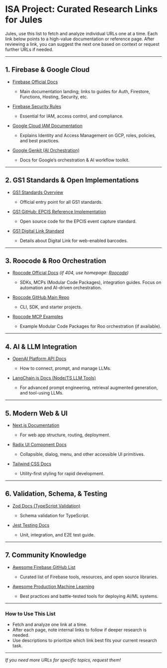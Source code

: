 # ISA Project: Curated Research Links for Jules

Jules, use this list to fetch and analyze individual URLs one at a time. Each link below points to a high-value documentation or reference page. After reviewing a link, you can suggest the next one based on context or request further URLs if needed.

---

## 1. **Firebase & Google Cloud**

- [Firebase Official Docs](https://firebase.google.com/docs)
  - Main documentation landing; links to guides for Auth, Firestore, Functions, Hosting, Security, etc.

- [Firebase Security Rules](https://firebase.google.com/docs/rules)
  - Essential for IAM, access control, and compliance.

- [Google Cloud IAM Documentation](https://cloud.google.com/iam/docs)
  - Explains Identity and Access Management on GCP, roles, policies, and best practices.

- [Google Genkit (AI Orchestration)](https://genkit.dev/docs)
  - Docs for Google’s orchestration & AI workflow toolkit.

---

## 2. **GS1 Standards & Open Implementations**

- [GS1 Standards Overview](https://www.gs1.org/standards)
  - Official entry point for all GS1 standards.

- [GS1 GitHub: EPCIS Reference Implementation](https://github.com/gs1/EPCIS)
  - Open source code for the EPCIS event capture standard.

- [GS1 Digital Link Standard](https://www.gs1.org/standards/gs1-digital-link)
  - Details about Digital Link for web-enabled barcodes.

---

## 3. **Roocode & Roo Orchestration**

- [Roocode Official Docs](https://www.roocode.com/docs) *(if 404, use homepage: [Roocode](https://www.roocode.com/))*
  - SDKs, MCPs (Modular Code Packages), integration guides. Focus on automation and AI-driven orchestration.

- [Roocode GitHub Main Repo](https://github.com/roocode/roocode)
  - CLI, SDK, and starter projects.

- [Roocode MCP Examples](https://github.com/roocode/roocode-mcp-examples)
  - Example Modular Code Packages for Roo orchestration (if available).

---

## 4. **AI & LLM Integration**

- [OpenAI Platform API Docs](https://platform.openai.com/docs)
  - How to connect, prompt, and manage LLMs.

- [LangChain.js Docs (Node/TS LLM Tools)](https://js.langchain.com/docs/)
  - For advanced prompt engineering, retrieval augmented generation, and tool-using LLMs.

---

## 5. **Modern Web & UI**

- [Next.js Documentation](https://nextjs.org/docs)
  - For web app structure, routing, deployment.

- [Radix UI Component Docs](https://www.radix-ui.com/docs/primitives/components/collapsible)
  - Collapsible, dialog, menu, and other accessible UI primitives.

- [Tailwind CSS Docs](https://tailwindcss.com/docs)
  - Utility-first styling for rapid development.

---

## 6. **Validation, Schema, & Testing**

- [Zod Docs (TypeScript Validation)](https://zod.dev/)
  - Schema validation for TypeScript.

- [Jest Testing Docs](https://jestjs.io/docs/getting-started)
  - Unit, integration, and E2E test guide.

---

## 7. **Community Knowledge**

- [Awesome Firebase GitHub List](https://github.com/jthegedus/awesome-firebase)
  - Curated list of Firebase tools, resources, and open source libraries.

- [Awesome Production Machine Learning](https://github.com/EthicalML/awesome-production-machine-learning)
  - Best practices and battle-tested tools for deploying AI/ML systems.

---

### **How to Use This List**

- Fetch and analyze one link at a time.
- After each page, note internal links to follow if deeper research is needed.
- Use descriptions to prioritize which link best fits your current research task.

---

*If you need more URLs for specific topics, request them!*